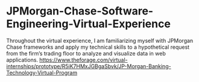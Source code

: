 # JPMorgan-Chase-Software-Engineering-Virtual-Experience
Throughout the virtual experience, I am familiarizing myself with JPMorgan Chase frameworks and apply my technical skills to a hypothetical request from the firm’s trading floor to analyze and visualize data in web applications. https://www.theforage.com/virtual-internships/prototype/R5iK7HMxJGBgaSbvk/JP-Morgan-Banking-Technology-Virtual-Program
